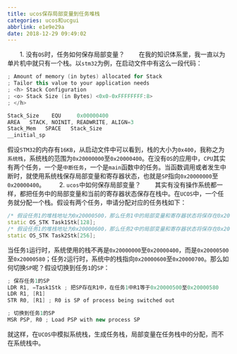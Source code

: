 ```yaml
---
title: ucos保存局部变量到任务堆栈
categories: ucos和ucgui
abbrlink: e1e9e29a
date: 2018-12-29 09:49:02
---
```

&emsp;&emsp;1. 没有`OS`时，任务如何保存局部变量？<!--more-->
&emsp;&emsp;在我的知识体系里，我一直以为单片机中就只有一个栈。以`stm32`为例，在启动文件中有这么一段代码：

``` cpp
; Amount of memory (in bytes) allocated for Stack
; Tailor this value to your application needs
; <h> Stack Configuration
; <o> Stack Size (in Bytes) <0x0-0xFFFFFFFF:8>
; </h>

Stack_Size    EQU     0x00000400
AREA   STACK, NOINIT, READWRITE, ALIGN=3
Stack_Mem   SPACE   Stack_Size
__initial_sp
```

假设`STM32`的内存有`16KB`，从启动文件中可以看到，栈的大小为`0x400`，我称之为`系统栈`，系统栈的范围为`0x20000000`至`0x20000400`。在没有`OS`的应用中，`CPU`其实有两个任务，一个是`中断任务`，一个是`main`函数中的任务。当函数调用或者发生中断时，就使用系统栈保存局部变量和寄存器状态，也就是`SP`指向`0x20000000`至`0x20000400`。
&emsp;&emsp;2. `ucos`中如何保存局部变量？
&emsp;&emsp;其实有没有操作系统都一样，都把任务中的局部变量和当前的寄存器状态保存在栈中。在`UCOS`中，一个任务就分配一个栈。假设有两个任务，申请分配对应的任务栈如下：

``` cpp
/* 假设任务1的堆栈地址为0x20000500，那么任务1中的局部变量和寄存器状态将保存在0x20000500至0x20000580 */
static OS_STK Task1Stk[128];
/* 假设任务1的堆栈地址为0x20000600，那么任务2中的局部变量和寄存器状态将保存在0x20000600至0x20000700 */
static OS_STK Task2Stk[256];
```

当任务`1`运行时，系统使用的栈不再是`0x20000000`至`0x20000400`，而是`0x20000500`至`0x20000580`；任务`2`运行时，系统中的栈指向`0x20000600`至`0x20000700`。那么如何切换`SP`呢？假设切换到任务`1`的`SP`：

``` cpp
; 保存任务1的SP
LDR R1, =Task1Stk ; 把SP存在R1中，在任务1中R1等于0x20000500至0x20000580
LDR R1, [R1]
STR R0, [R1] ; R0 is SP of process being switched out

; 切换到任务1的SP
MSR PSP, R0 ; Load PSP with new process SP
```

就这样，在`UCOS`中模拟系统栈，生成任务栈，局部变量在任务栈中的分配，而不在系统栈中。